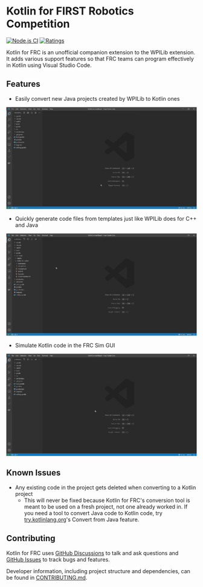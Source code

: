 # Kotlin for FIRST Robotics Competition

[![Node.js CI](https://github.com/zPaw/kotlin-for-frc/workflows/Node.js%20CI/badge.svg?branch=master&event=push)](https://github.com/zPaw/kotlin-for-frc/actions)
[![Ratings](https://vsmarketplacebadge.apphb.com/rating/brenek.kotlin-for-frc.svg)](https://marketplace.visualstudio.com/items?itemName=brenek.kotlin-for-frc)

Kotlin for FRC is an unofficial companion extension to the WPILib extension. It adds various support features so that FRC teams can program effectively in Kotlin using Visual Studio Code.

## Features

* Easily convert new Java projects created by WPILib to Kotlin ones

![Convert Demo](images/convertDemo.gif)

* Quickly generate code files from templates just like WPILib does for C++ and Java

![New Command Demo](images/newCommandDemo.gif)

* Simulate Kotlin code in the FRC Sim GUI

![Simulate Kotlin Code Demo](images/simulateDemo.gif)

## Known Issues

* Any existing code in the project gets deleted when converting to a Kotlin project
  * This will never be fixed because Kotlin for FRC's conversion tool is meant to be used on a fresh project, not one already worked in. If you need a tool to convert Java code to Kotlin code, try [try.kotlinlang.org](https://try.kotlinlang.org)'s Convert from Java feature.

## Contributing

Kotlin for FRC uses [GitHub Discussions](https://github.com/zPaw/kotlin-for-frc/discussions) to talk and ask questions and [GitHub Issues](https://github.com/zPaw/kotlin-for-frc/issues) to track bugs and features.

Developer information, including project structure and dependencies, can be found in [CONTRIBUTING.md](https://github.com/zPaw/kotlin-for-frc/blob/master/CONTRIBUTING.md).
